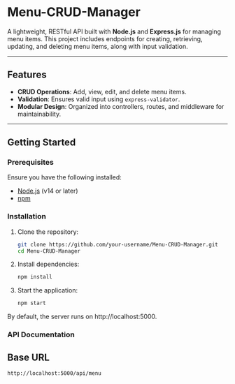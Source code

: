 # Menu-CRUD-Manager

A lightweight, RESTful API built with **Node.js** and **Express.js** for managing menu items. This project includes endpoints for creating, retrieving, updating, and deleting menu items, along with input validation.

---

## Features

- **CRUD Operations**: Add, view, edit, and delete menu items.
- **Validation**: Ensures valid input using `express-validator`.
- **Modular Design**: Organized into controllers, routes, and middleware for maintainability.

---

## Getting Started

### Prerequisites

Ensure you have the following installed:

- [Node.js](https://nodejs.org/) (v14 or later)
- [npm](https://www.npmjs.com/)

### Installation

1. Clone the repository:
   ```bash
   git clone https://github.com/your-username/Menu-CRUD-Manager.git
   cd Menu-CRUD-Manager
2. Install dependencies:
   ```bash
   npm install
3. Start the application:
    ```bash
    npm start
By default, the server runs on http://localhost:5000.

### API Documentation

## Base URL
   ```bash
   http://localhost:5000/api/menu
